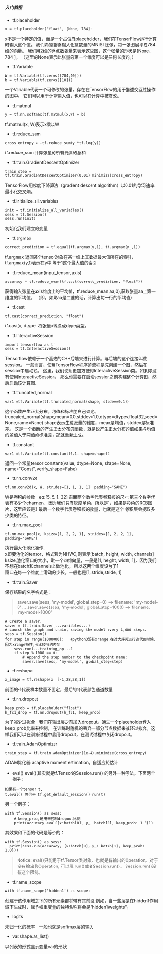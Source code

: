 ##### 入门教程

* tf.placeholder

```
x = tf.placeholder("float", [None, 784])
```

x不是一个特定的值，而是一个占位符placeholder，我们在TensorFlow运行计算时输入这个值。
我们希望能够输入任意数量的MNIST图像，每一张图展平成784维的向量。
我们用2维的浮点数张量来表示这些图，这个张量的形状是[None，784 ]。
（这里的None表示此张量的第一个维度可以是任何长度的。）

* tf.Variable

```
W = tf.Variable(tf.zeros([784,10]))
b = tf.Variable(tf.zeros([10]))
```

一个Variable代表一个可修改的张量，存在在TensorFlow的用于描述交互性操作的图中。
它们可以用于计算输入值，也可以在计算中被修改。

* tf.matmul

```
y = tf.nn.softmax(tf.matmul(x,W) + b)
```
tf.matmul(​​x, W)表示x乘以W

* tf.reduce_sum

```
cross_entropy = -tf.reduce_sum(y_*tf.log(y))
```
tf.reduce_sum 计算张量的所有元素的总和

* tf.train.GradientDescentOptimizer

```
train_step = tf.train.GradientDescentOptimizer(0.01).minimize(cross_entropy)
```
TensorFlow用梯度下降算法（gradient descent algorithm）以0.01的学习速率最小化交叉熵。

* tf.initialize_all_variables

```
init = tf.initialize_all_variables()
sess = tf.Session()
sess.run(init)
```
初始化我们建立的变量

* tf.argmax

```
correct_prediction = tf.equal(tf.argmax(y,1), tf.argmax(y_,1))
```
tf.argmax 返回某个tensor对象在某一维上其数据最大值所在的索引，tf.argmax(y,1)表示在y中
等于1这个最大值的索引

* tf.reduce_mean(input_tensor, axis)

```
accuracy = tf.reduce_mean(tf.cast(correct_prediction, "float"))
```
获得输入张量在axis维度上的平均值，tf.reduce_mean(aa,0),获取张量aa上第一维度的平均值，
（即，如果aa是二维的话，计算出每一行的平均值）

* tf.cast

```
tf.cast(correct_prediction, "float")
```
tf.cast(x, dtype) 将张量x转换成dype类型。

* tf.InteractiveSession

```
import tensorflow as tf
sess = tf.InteractiveSession()
```
Tensorflow依赖于一个高效的C++后端来进行计算。与后端的这个连接叫做session。
一般而言，使用TensorFlow程序的流程是先创建一个图，然后在session中启动它。
这里，我们使用更加方便的InteractiveSession类。如果你没有使用InteractiveSession，
那么你需要在启动session之前构建整个计算图，然后启动该计算图。

* tf.truncated_normal

```
var1 =tf.Variable(tf.truncated_normal(shape, stddev=0.1)) 
```
这个函数产生正太分布，均值和标准差自己设定。
truncated_normal(shape,mean=0.0,stddev=1.0,dtype=dtypes.float32,seed=None,name=None)
shape表示生成张量的维度，mean是均值，stddev是标准差。
这是一个截断的产生正太分布的函数，就是说产生正太分布的值如果与均值的差值大于两倍的标准差，那就重新生成。

* tf.constant

```
var1 =tf.Variable(tf.constant(0.1, shape=shape))
```
返回一个常量tensor
constant(value, dtype=None, shape=None, name="Const", verify_shape=False)

* tf.nn.conv2d

```
tf.nn.conv2d(x, W, strides=[1, 1, 1, 1], padding="SAME")
```

W是卷积的参数，eg:[5, 5, 1, 32] 前面两个数字代表卷积核的尺寸;第三个数字代表有多少个channer。
因为我们只有灰度单色，所以是1，如果是彩色的RGB图片，这里应该是3
最后一个数字代表卷积核的数量，也就是这个 卷积层会提取多少类的特征。

* tf.nn.max_pool

```
tf.nn.max_pool(x, ksize=[1, 2, 2, 1], strides=[1, 2, 2, 1], padding='SAME')
```
执行最大化池化操作.   
x即要池化的tensor，格式若为NHWC,则表示[batch, height, width, channels]   
ksize,池化窗口的大小，取一个四维向量，一般是[1, height, width, 1]，因为我们不想在batch和channels上做池化，
所以这两个维度设为了1   
窗口在每一个维度上滑动的步长，一般也是[1, stride,stride, 1]



* tf.train.Saver

保存结果的名字格式是：
> saver.save(sess, 'my-model', global_step=0) ==> filename: 'my-model-0'
...
saver.save(sess, 'my-model', global_step=1000) ==> filename: 'my-model-1000'

```
# Create a saver.
saver = tf.train.Saver(...variables...)
# Launch the graph and train, saving the model every 1,000 steps.
sess = tf.Session()
for step in range(1000000):   #python3没有xrange,在对大序列进行迭代的时候,因为xrange特性,会比较节约内存
    sess.run(...training_op...)
    if step % 1000 == 0:
        # Append the step number to the checkpoint name:
        saver.save(sess, 'my-model', global_step=step)
```

* tf.reshape
```
x_image = tf.reshape(x, [-1,28,28,1])
```
前面的-1代表样本数量不固定，最后的1代表颜色通道数量

* tf.nn.dropout
```
keep_prob = tf.placeholder("float")
h_fc1_drop = tf.nn.dropout(h_fc1, keep_prob)
```

为了减少过拟合，我们在输出层之前加入dropout。通过一个placeholder传入keep_prob比率来控制，
在训练时随机的丢弃一部分节点数据来减轻过拟合。这样我们可以在训练过程中启用dropout，在测试过程中关闭dropout。

* tf.train.AdamOptimizer
```
train_step = tf.train.AdamOptimizer(1e-4).minimize(cross_entropy)
```
ADAM优化器  adaptive moment estimation，自适应矩估计
 
* eval()
eval() 其实就是tf.Tensor的Session.run() 的另外一种写法。下面两个例子：
```
如果有一个tensor t, 
t.eval() 等价于 tf.get_default_session().run(t)
```
另一个例子：
```
with tf.Session() as sess:
    # keep_prob,是用来控制dropout比例
    print(accuracy.eval({x:batch[0], y_: batch[1], keep_prob: 1.0}))
```
其效果和下面的代码是等价的：
```
with tf.Session() as sess:
  print(sess.run(accuracy, {x:batch[0], y_: batch[1], keep_prob: 1.0}))
```
> Notice: eval()只能用于tf.Tensor类对象，也就是有输出的Operation。对于没有输出的Operation, 可以用.run()或者Session.run()。
Session.run()没有这个限制。

* tf.name_scope

```
with tf.name_scope('hidden1') as scope:
```
创建于该作用域之下的所有元素都将带有其前缀,例如，当一些层是在hidden1作用域下生成时，赋予权重变量的独特名称将会是"hidden1/weights"。

* logits

未归一化的概率，一般也就是softmax层的输入

* var.shape.as_list()

以列表的形式显示变量var的形状
